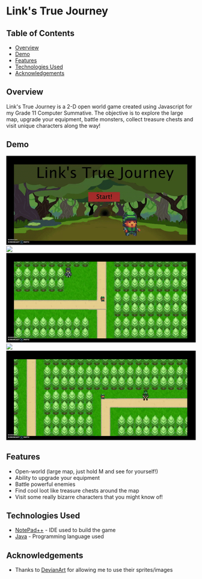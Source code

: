 # Link's True Journey

## Table of Contents

- [Overview](#Overview)
- [Demo](#Demo)
- [Features](#Features)
- [Technologies Used](#technologies-used)
- [Acknowledgements](#acknowledgements)

## Overview

Link's True Journey is a 2-D open world game created using Javascript for my Grade 11 Computer Summative. The objective is to explore the large map, upgrade your equipment, battle monsters, collect treasure chests and visit unique characters along the way!

## Demo

<img src="gifs/gif_1.gif?raw=true"/> <img src="gifs/gif_2.gif?raw=true"/> <img src="gifs/gif_3.gif?raw=true"/>
<img src="gifs/gif_5.gif?raw=true"/> <img src="gifs/gif_6.gif?raw=true"/>

## Features

- Open-world (large map, just hold M and see for yourself!)
- Ability to upgrade your equipment 
- Battle powerful enemies
- Find cool loot like treasure chests around the map
- Visit some really bizarre characters that you might know of!

## Technologies Used

- [NotePad++](https://notepad-plus-plus.org/downloads/) - IDE used to build the game
- [Java](https://www.javascript.com/) - Programming language used

## Acknowledgements

- Thanks to [DevianArt](https://www.deviantart.com/) for allowing me to use their sprites/images